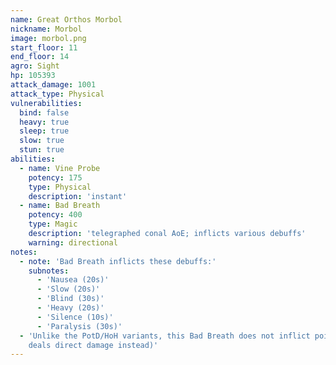 ```yaml
---
name: Great Orthos Morbol
nickname: Morbol
image: morbol.png
start_floor: 11
end_floor: 14
agro: Sight
hp: 105393
attack_damage: 1001
attack_type: Physical
vulnerabilities:
  bind: false
  heavy: true
  sleep: true
  slow: true
  stun: true
abilities:
  - name: Vine Probe
    potency: 175
    type: Physical
    description: 'instant'
  - name: Bad Breath
    potency: 400
    type: Magic
    description: 'telegraphed conal AoE; inflicts various debuffs'
    warning: directional
notes:
  - note: 'Bad Breath inflicts these debuffs:'
    subnotes:
      - 'Nausea (20s)'
      - 'Slow (20s)'
      - 'Blind (30s)'
      - 'Heavy (20s)'
      - 'Silence (10s)'
      - 'Paralysis (30s)'
  - 'Unlike the PotD/HoH variants, this Bad Breath does not inflict poison (it
    deals direct damage instead)'
---
```

